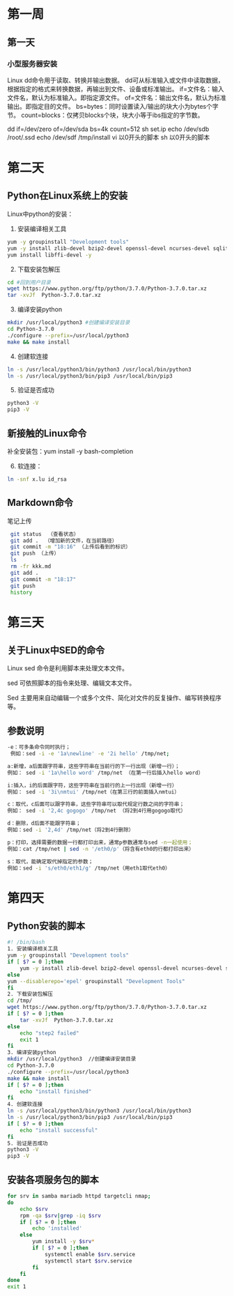 # 第一周
## 第一天
### 小型服务器安装
Linux dd命令用于读取、转换并输出数据。
dd可从标准输入或文件中读取数据，根据指定的格式来转换数据，再输出到文件、设备或标准输出。
if=文件名：输入文件名，默认为标准输入。即指定源文件。
of=文件名：输出文件名，默认为标准输出。即指定目的文件。
bs=bytes：同时设置读入/输出的块大小为bytes个字节。
count=blocks：仅拷贝blocks个块，块大小等于ibs指定的字节数。

dd if=/dev/zero of=/dev/sda bs=4k count=512 
              sh set.ip
              echo /dev/sdb /root/.ssd
              echo /dev/sdf /tmp/install
              vi 以0开头的脚本
              sh 以0开头的脚本
# 第二天
## Python在Linux系统上的安装
Linux中python的安装：
1. 安装编译相关工具
```bash
yum -y groupinstall "Development tools"
yum -y install zlib-devel bzip2-devel openssl-devel ncurses-devel sqlite-devel readline-devel tk-devel gdbm-devel db4-devel libpcap-devel xz-devel
yum install libffi-devel -y
```

2. 下载安装包解压
```bash
cd #回到用户目录
wget https://www.python.org/ftp/python/3.7.0/Python-3.7.0.tar.xz
tar -xvJf  Python-3.7.0.tar.xz
```

3. 编译安装python
```bash
mkdir /usr/local/python3 #创建编译安装目录
cd Python-3.7.0
./configure --prefix=/usr/local/python3
make && make install
```
4. 创建软连接
```bash
ln -s /usr/local/python3/bin/python3 /usr/local/bin/python3
ln -s /usr/local/python3/bin/pip3 /usr/local/bin/pip3
```


5. 验证是否成功
```bash
python3 -V
pip3 -V
```
## 新接触的Linux命令
补全安装包：yum install -y bash-completion

6. 软连接：
```bash
ln -snf x.lu id_rsa
```





## Markdown命令
笔记上传

```bash
 git status  （查看状态）
 git add .  （增加新的文件，在当前路径）
 git commit -m "18:16" （上传后看到的标识）
 git push （上传）
 ls  
 rm -fr kkk.md
 git add .
 git commit -m "18:17"
 git push
 history
```

# 第三天
## 关于Linux中SED的命令
Linux sed 命令是利用脚本来处理文本文件。

sed 可依照脚本的指令来处理、编辑文本文件。

Sed 主要用来自动编辑一个或多个文件、简化对文件的反复操作、编写转换程序等。
## 参数说明
```bash
-e：可多条命令同时执行；
 例如：sed -i -e '1a\newline' -e '2i hello' /tmp/net;

a:新增，a后面跟字符串，这些字符串在当前行的下一行出现（新增一行）；
例如： sed -i '1a\hello word' /tmp/net （在第一行后插入hello word）

i:插入，i的后面跟字符，这些字符串在当前行的上一行出现（新增一行）
例如： sed -i '3i\nmtui' /tmp/net（在第三行的前面插入nmtui）

c：取代，c后面可以跟字符串，这些字符串可以取代规定行数之间的字符串；
例如： sed -i '2,4c gogogo' /tmp/net （将2到4行用gogogo取代）

d：删除，d后面不能跟字符串；
例如：sed -i '2,4d' /tmp/net（将2到4行删除）

p：打印，选择需要的数据一行都打印出来，通常p参数通常与sed -n一起使用；
例如：cat /tmp/net | sed -n '/eth0/p'（将含有eth0的行都打印出来）

s：取代，能确定取代掉指定的参数；
例如：sed -i 's/eth0/eth1/g' /tmp/net（用eth1取代eth0）
```
# 第四天
## Python安装的脚本
```bash
#! /bin/bash
1. 安装编译相关工具
yum -y groupinstall "Development tools"
if [ $? = 0 ];then
    yum -y install zlib-devel bzip2-devel openssl-devel ncurses-devel sqlite-devel readline-devel tk-devel gdbm-devel db4-devel libpcap-devel xz-devel libffi-devel wget
else 
yum --disablerepo='epel' groupinstall "Development Tools"
fi
2. 下载安装包解压
cd /tmp/
wget https://www.python.org/ftp/python/3.7.0/Python-3.7.0.tar.xz
if [ $? = 0 ];then
	tar -xvJf  Python-3.7.0.tar.xz
else
	echo "step2 failed"
	exit 1
fi
3. 编译安装python
mkdir /usr/local/python3  //创建编译安装目录
cd Python-3.7.0
./configure --prefix=/usr/local/python3
make && make install
if [ $? = 0 ];then
	echo "install finished"
fi
4. 创建软连接
ln -s /usr/local/python3/bin/python3 /usr/local/bin/python3
ln -s /usr/local/python3/bin/pip3 /usr/local/bin/pip3
if [ $? = 0 ];then
	echo "install successful"
fi
5. 验证是否成功
python3 -V
pip3 -V
```

## 安装各项服务包的脚本
```bash
for srv in samba mariadb httpd targetcli nmap;
do
	echo $srv
	rpm -qa $srv|grep -iq $srv
	if [ $? = 0 ];then
		echo 'installed'
	else
		yum install -y $srv*
		if [ $? = 0 ];then
			systemctl enable $srv.service
			systemctl start $srv.service
		fi
	fi
done
exit 1
```
